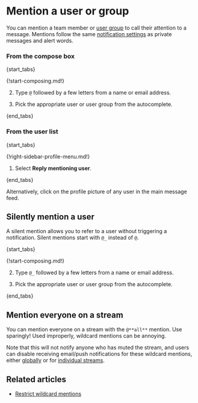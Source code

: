 # Mention a user or group

You can mention a team member or [user group](/help/user-groups) to call their attention to a
message. Mentions follow the same
[notification settings](/help/pm-mention-alert-notifications) as private
messages and alert words.

### From the compose box

{start_tabs}

{!start-composing.md!}

2. Type `@` followed by a few letters from a name or email address.

3. Pick the appropriate user or user group from the autocomplete.

{end_tabs}

### From the user list

{start_tabs}

{!right-sidebar-profile-menu.md!}

1. Select **Reply mentioning user**.

{end_tabs}

Alternatively, click on the profile picture of any user in the main message feed.

## Silently mention a user

A silent mention allows you to refer to a user without triggering a
notification. Silent mentions start with `@_` instead of `@`.

{start_tabs}

{!start-composing.md!}

2. Type `@_` followed by a few letters from a name or email address.

3. Pick the appropriate user or user group from the autocomplete.

{end_tabs}

## Mention everyone on a stream

You can mention everyone on a stream with the `@**all**` mention. Use
sparingly! Used improperly, wildcard mentions can be annoying.

Note that this will not notify anyone who has muted the stream, and
users can disable receiving email/push notifications for these
wildcard mentions, either
[globally](/help/pm-mention-alert-notifications) or for [individual
streams](/help/stream-notifications).

## Related articles

* [Restrict wildcard mentions](/help/restrict-wildcard-mentions)
